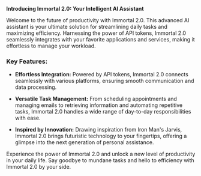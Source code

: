 
**Introducing Immortal 2.0: Your Intelligent AI Assistant**

Welcome to the future of productivity with Immortal 2.0. This advanced AI assistant is your ultimate solution for streamlining daily tasks and maximizing efficiency. Harnessing the power of API tokens, Immortal 2.0 seamlessly integrates with your favorite applications and services, making it effortless to manage your workload.

### Key Features:
- **Effortless Integration:** Powered by API tokens, Immortal 2.0 connects seamlessly with various platforms, ensuring smooth communication and data processing.
  
- **Versatile Task Management:** From scheduling appointments and managing emails to retrieving information and automating repetitive tasks, Immortal 2.0 handles a wide range of day-to-day responsibilities with ease.

- **Inspired by Innovation:** Drawing inspiration from Iron Man's Jarvis, Immortal 2.0 brings futuristic technology to your fingertips, offering a glimpse into the next generation of personal assistance.

Experience the power of Immortal 2.0 and unlock a new level of productivity in your daily life. Say goodbye to mundane tasks and hello to efficiency with Immortal 2.0 by your side.
